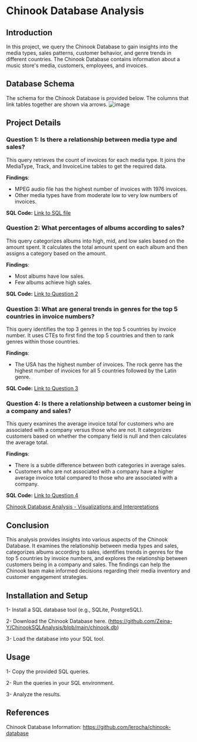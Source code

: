# Chinook Database Analysis

## Introduction
In this project, we query the Chinook Database to gain insights into the media types, sales patterns, customer behavior, and genre trends in different countries. The Chinook Database contains information about a music store's media, customers, employees, and invoices.

## Database Schema
The schema for the Chinook Database is provided below. The columns that link tables together are shown via arrows.
![image](https://github.com/Zeina-Y/Project-in-SQL/assets/114132855/20f38be9-87ac-47f1-ad83-8ea28f5a6ec4)

## Project Details

### Question 1: Is there a relationship between media type and sales?
This query retrieves the count of invoices for each media type. It joins the MediaType, Track, and InvoiceLine tables to get the required data.

**Findings**:
- MPEG audio file has the highest number of invoices with 1976 invoices.
- Other media types have from moderate low to very low numbers of invoices.

**SQL Code:** [Link to SQL file](https://github.com/Zeina-Y/Project-in-SQL/blob/main/Chinook_Analysis.sql#L6)

### Question 2: What percentages of albums according to sales?
This query categorizes albums into high, mid, and low sales based on the amount spent. It calculates the total amount spent on each album and then assigns a category based on the amount.

**Findings**:
- Most albums have low sales.
- Few albums achieve high sales.

**SQL Code:** [Link to Question 2](https://github.com/Zeina-Y/Project-in-SQL/blob/main/Chinook_Analysis.sql#L18)


### Question 3: What are general trends in genres for the top 5 countries in invoice numbers?
This query identifies the top 3 genres in the top 5 countries by invoice number. It uses CTEs to first find the top 5 countries and then to rank genres within those countries.

**Findings**:
- The USA has the highest number of invoices.
The rock genre has the highest number of invoices for all 5 countries followed by the Latin genre.

**SQL Code:** [Link to Question 3](https://github.com/Zeina-Y/Project-in-SQL/blob/main/Chinook_Analysis.sql#L33)

### Question 4: Is there a relationship between a customer being in a company and sales?
This query examines the average invoice total for customers who are associated with a company versus those who are not. It categorizes customers based on whether the company field is null and then calculates the average total.

**Findings**:
- There is a subtle difference between both categories in average sales.
- Customers who are not associated with a company have a higher average invoice total compared to those who are associated with a company.

**SQL Code:** [Link to Question 4](https://github.com/Zeina-Y/Project-in-SQL/blob/main/Chinook_Analysis.sql#L61)

[Chinook Database Analysis - Visualizations and Interpretations](https://github.com/Zeina-Y/ChinookSQLAnalysis/blob/main/Visualization.pdf)

## Conclusion
This analysis provides insights into various aspects of the Chinook Database. It examines the relationship between media types and sales, categorizes albums according to sales, identifies trends in genres for the top 5 countries by invoice numbers, and explores the relationship between customers being in a company and sales. The findings can help the Chinook team make informed decisions regarding their media inventory and customer engagement strategies.


## Installation and Setup

1- Install a SQL database tool (e.g., SQLite, PostgreSQL).

2- Download the Chinook Database here. (https://github.com/Zeina-Y/ChinookSQLAnalysis/blob/main/chinook.db)

3- Load the database into your SQL tool.

## Usage
1- Copy the provided SQL queries.

2- Run the queries in your SQL environment.

3- Analyze the results.

## References
Chinook Database Information: https://github.com/lerocha/chinook-database


